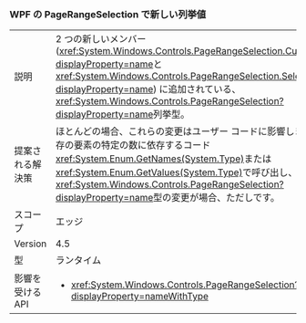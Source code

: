 ### <a name="new-enum-values-in-wpfs-pagerangeselection"></a>WPF の PageRangeSelection で新しい列挙値

|   |   |
|---|---|
|説明|2 つの新しいメンバー (<xref:System.Windows.Controls.PageRangeSelection.CurrentPage?displayProperty=name>と<xref:System.Windows.Controls.PageRangeSelection.SelectedPages?displayProperty=name>) に追加されている、<xref:System.Windows.Controls.PageRangeSelection?displayProperty=name>列挙型。|
|提案される解決策|ほとんどの場合、これらの変更はユーザー コードに影響しません。 既存の要素の特定の数に依存するコード<xref:System.Enum.GetNames(System.Type)>または<xref:System.Enum.GetValues(System.Type)>で呼び出し、<xref:System.Windows.Controls.PageRangeSelection?displayProperty=name>型の変更が場合、ただしです。|
|スコープ|エッジ|
|Version|4.5|
|型|ランタイム|
|影響を受ける API|<ul><li><xref:System.Windows.Controls.PageRangeSelection?displayProperty=nameWithType></li></ul>|

